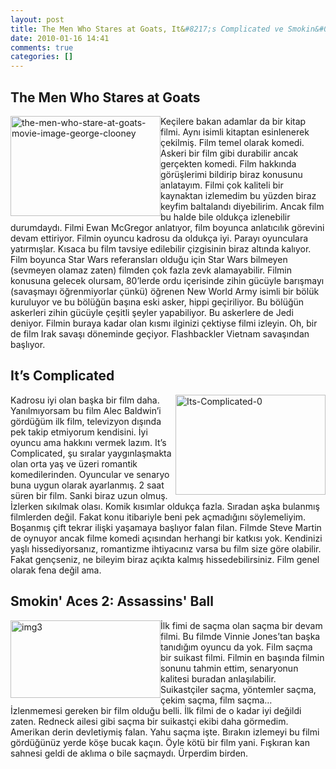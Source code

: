 ```yaml
---
layout: post
title: The Men Who Stares at Goats, It&#8217;s Complicated ve Smokin&#039; Aces 2: Assassins&#039; Ball
date: 2010-01-16 14:41
comments: true
categories: []
---
```

<h2>The Men Who Stares at Goats</h2>  <p><img style="display: inline; margin-left: 0px; margin-right: 0px" title="the-men-who-stare-at-goats-movie-image-george-clooney" alt="the-men-who-stare-at-goats-movie-image-george-clooney" align="left" src="http://onurbaykal.com.tr/wp-content/uploads/2010/01/themenwhostareatgoatsmovieimagegeorgeclooney.jpg" width="240" height="160" /> Keçilere bakan adamlar da bir kitap filmi. Aynı isimli kitaptan esinlenerek çekilmiş. Film temel olarak komedi. Askeri bir film gibi durabilir ancak gerçekten komedi. Film hakkında görüşlerimi bildirip biraz konusunu anlatayım. Filmi çok kaliteli bir kaynaktan izlemedim bu yüzden biraz keyfim baltalandı diyebilirim. Ancak film bu halde bile oldukça izlenebilir durumdaydı. Filmi Ewan McGregor anlatıyor, film boyunca anlatıcılık görevini devam ettiriyor. Filmin oyuncu kadrosu da oldukça iyi. Parayı oyunculara yatırmışlar. Kısaca bu film tavsiye edilebilir çizgisinin biraz altında kalıyor. Film boyunca Star Wars referansları olduğu için Star Wars bilmeyen (sevmeyen olamaz zaten) filmden çok fazla zevk alamayabilir. Filmin konusuna gelecek olursam, 80’lerde ordu içerisinde zihin gücüyle barışmayı (savaşmayı öğrenmiyorlar çünkü) öğrenen New World Army isimli bir bölük kuruluyor ve bu bölüğün başına eski asker, hippi geçiriliyor. Bu bölüğün askerleri zihin gücüyle çeşitli şeyler yapabiliyor. Bu askerlere de Jedi deniyor. Filmin buraya kadar olan kısmı ilginizi çektiyse filmi izleyin. Oh, bir de film Irak savaşı döneminde geçiyor. Flashbackler Vietnam savaşından başlıyor.</p>  <h2>It’s Complicated</h2>  <p><img style="display: inline; margin-left: 0px; margin-right: 0px" title="Its-Complicated-0" alt="Its-Complicated-0" align="right" src="http://onurbaykal.com.tr/wp-content/uploads/2010/01/ItsComplicated0.jpg" width="240" height="160" /> Kadrosu iyi olan başka bir film daha. Yanılmıyorsam bu film Alec Baldwin’i gördüğüm ilk film, televizyon dışında pek takip etmiyorum kendisini. İyi oyuncu ama hakkını vermek lazım. It’s Complicated, şu sıralar yaygınlaşmakta olan orta yaş ve üzeri romantik komedilerinden. Oyuncular ve senaryo buna uygun olarak ayarlanmış. 2 saat süren bir film. Sanki biraz uzun olmuş. İzlerken sıkılmak olası. Komik kısımlar oldukça fazla. Sıradan aşka bulanmış filmlerden değil. Fakat konu itibariyle beni pek açmadığını söylemeliyim. Boşanmış çift tekrar ilişki yaşamaya başlıyor falan filan. Filmde Steve Martin de oynuyor ancak filme komedi açısından herhangi bir katkısı yok. Kendinizi yaşlı hissediyorsanız, romantizme ihtiyacınız varsa bu film size göre olabilir. Fakat gençseniz, ne bileyim biraz açıkta kalmış hissedebilirsiniz. Film genel olarak fena değil ama.</p>  <h2>Smokin' Aces 2: Assassins' Ball</h2>  <p></p>  <p></p>  <p><img style="display: inline; margin-left: 0px; margin-right: 0px" title="img3" alt="img3" align="left" src="http://onurbaykal.com.tr/wp-content/uploads/2010/01/img3.jpg" width="240" height="124" /> İlk fimi de saçma olan saçma bir devam filmi. Bu filmde Vinnie Jones’tan başka tanıdığım oyuncu da yok. Film saçma bir suikast filmi. Filmin en başında filmin sonunu tahmin ettim, senaryonun kalitesi buradan anlaşılabilir. Suikastçiler saçma, yöntemler saçma, çekim saçma, film saçma… İzlenmemesi gereken bir film olduğu belli. İlk filmi de o kadar iyi değildi zaten. Redneck ailesi gibi saçma bir suikastçi ekibi daha görmedim. Amerikan derin devletiymiş falan. Yahu saçma işte. Bırakın izlemeyi bu filmi gördüğünüz yerde köşe bucak kaçın. Öyle kötü bir film yani. Fışkıran kan sahnesi geldi de aklıma o bile saçmaydı. Ürperdim birden.</p>
